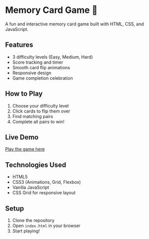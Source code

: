 # Memory Card Game 🧠

A fun and interactive memory card game built with HTML, CSS, and JavaScript.

## Features
- 3 difficulty levels (Easy, Medium, Hard)
- Score tracking and timer
- Smooth card flip animations
- Responsive design
- Game completion celebration

## How to Play
1. Choose your difficulty level
2. Click cards to flip them over
3. Find matching pairs
4. Complete all pairs to win!

## Live Demo
[Play the game here](https://YOUR_USERNAME.github.io/memory-card-game)

## Technologies Used
- HTML5
- CSS3 (Animations, Grid, Flexbox)
- Vanilla JavaScript
- CSS Grid for responsive layout

## Setup
1. Clone the repository
2. Open `index.html` in your browser
3. Start playing!